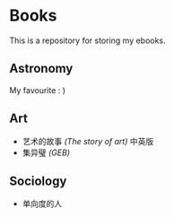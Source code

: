 # Books
This is a repository for storing my ebooks.

## Astronomy
My favourite : )

## Art

- 艺术的故事 *(The story of art)* 中英版
- 集异璧 *(GEB)*

## Sociology

- 单向度的人
